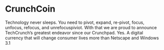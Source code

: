 CrunchCoin
==========

Technology never sleeps. You need to pivot, expand, re-pivot, focus, unfocus, refocus, and unrefocuspiviot. With that we are proud to announce TechCrunch’s greatest endeavor since our Crunchpad. Yes. A digital currency that will change consumer lives more than Netscape and Windows 3.1
